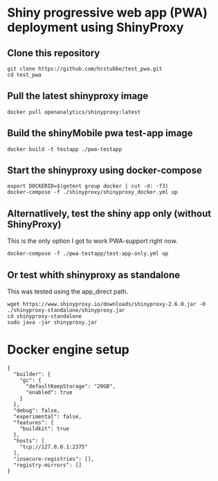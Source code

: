 # Shiny progressive web app (PWA) deployment using ShinyProxy

## Clone this repository
```
git clone https://github.com/hcstubbe/test_pwa.git
cd test_pwa
```

## Pull the latest shinyproxy image
```
docker pull openanalytics/shinyproxy:latest
```

## Build the shinyMobile pwa test-app image
```
docker build -t testapp ./pwa-testapp
```

## Start the shinyproxy using docker-compose
```
export DOCKERID=$(getent group docker | cut -d: -f3)
docker-compose -f ./shinyproxy/shinyproxy_docker.yml up
```

## Alternatlively, test the shiny app only (without ShinyProxy)
This is the only option I got to work PWA-support right now.
```
docker-compose -f ./pwa-testapp/test-app-only.yml up
```

## Or test whith shinyproxy as standalone 
This was tested using the app_direct path.
```
wget https://www.shinyproxy.io/downloads/shinyproxy-2.6.0.jar -O ./shinyproxy-standalone/shinyproxy.jar
cd shinyproxy-standalone
sudo java -jar shinyproxy.jar     
```

# Docker engine setup
```
{
  "builder": {
    "gc": {
      "defaultKeepStorage": "20GB",
      "enabled": true
    }
  },
  "debug": false,
  "experimental": false,
  "features": {
    "buildkit": true
  },
  "hosts": [
    "tcp://127.0.0.1:2375"
  ],
  "insecure-registries": [],
  "registry-mirrors": []
}
```
